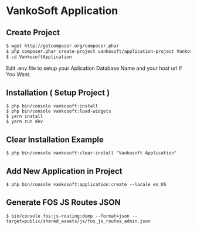 # VankoSoft Application

Create Project
---------------

```bash
$ wget http://getcomposer.org/composer.phar
$ php composer.phar create-project vankosoft/application-project VankosoftApplication
$ cd VankosoftApplication
```
Edit .env file to setup your Aplication Database Name and your host url If You Want.


Installation ( Setup Project )
-------------------------------
```
$ php bin/console vankosoft:install
$ php bin/console vankosoft:load-widgets
$ yarn install
$ yarn run dev
```

Clear Installation Example
---------------------------
```
$ php bin/console vankosoft:clear-install "Vankosoft Application"
```

Add New Application in Project
-------------------------------
```
$ php bin/console vankosoft:application:create --locale en_US
```

Generate FOS JS Routes JSON
-------------------------------
```
$ bin/console fos:js-routing:dump --format=json --target=public/shared_assets/js/fos_js_routes_admin.json
```
